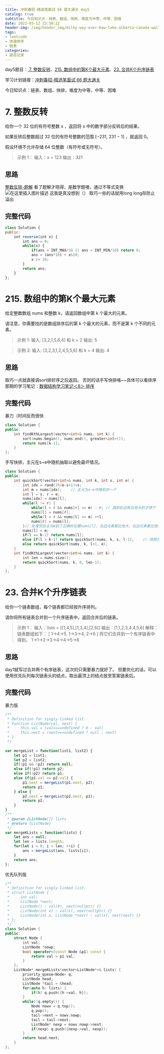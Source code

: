```yaml
---
title: 冲刺春招-精选笔面试 66 题大通关 day5
catalog: true
subtitle: 今日知识点：链表、数组、快排，难度为中等、中等、困难
date: 2022-03-12 23:30:22
header-img: /img/header_img/milky-way-over-bow-lake-alberta-canada-wallpaper-for-1920x1080-63-873.jpg
tags:
- leetcode
- 快速排序
- 链表
categories:
- 题目记录
---
```


day5题目：[ 7. 整数反转](https://leetcode-cn.com/problems/reverse-integer/)、[215. 数组中的第K个最大元素](https://leetcode-cn.com/problems/kth-largest-element-in-an-array/)、[23. 合并K个升序链表](https://leetcode-cn.com/problems/merge-k-sorted-lists/)

学习计划链接：[冲刺春招-精选笔面试 66 题大通关](https://leetcode-cn.com/study-plan/bytedancecampus/?progress=dcmyjb3)

今日知识点：链表、数组、快排，难度为中等、中等、困难

<!-- more -->


# 7. 整数反转

给你一个 32 位的有符号整数 x ，返回将 x 中的数字部分反转后的结果。

如果反转后整数超过 32 位的有符号整数的范围 [−231,  231 − 1] ，就返回 0。

假设环境不允许存储 64 位整数（有符号或无符号）。
> 示例 1：
输入：x = 123
输出：321

## 思路
[整数反转-题解](https://leetcode-cn.com/problems/reverse-integer/solution/zheng-shu-fan-zhuan-by-leetcode-solution-bccn/)
看了题解才晓得，是数学题嗷，通过不等式变换
![在这里插入图片描述](https://img-blog.csdnimg.cn/ab6f52e151fa4b2981ff5a239430c580.png?x-oss-process=image/watermark,type_d3F5LXplbmhlaQ,shadow_50,text_Q1NETiBA5L2ZY29z,size_20,color_FFFFFF,t_70,g_se,x_16)
这我是真没想到（）
取巧一些的话就用long long存防止溢出

## 完整代码
```js
class Solution {
public:
    int reverse(int x) {
        int ans = 0;
        while(x) {
            if(ans > INT_MAX/10 || ans < INT_MIN/10) return 0;
            ans = (ans*10) + x%10;
            x /= 10;
        }
        return ans;
    }
};
```
# 215. 数组中的第K个最大元素
给定整数数组 nums 和整数 k，请返回数组中第 k 个最大的元素。

请注意，你需要找的是数组排序后的第 k 个最大的元素，而不是第 k 个不同的元素。

 

> 示例 1:
> 输入: [3,2,1,5,6,4] 和 k = 2
> 输出: 5

> 示例 2:
输入: [3,2,3,1,2,4,5,5,6] 和 k = 4
输出: 4
## 思路
取巧一点就直接调sort排好序之后返回。
否则的话手写快排咯~~具体可以看排序那期的学习笔记：[数据结构学习笔记＜8＞ 排序](https://blog.csdn.net/qq_45890533/article/details/108246044)
## 完整代码
暴力（时间反而很快
```cpp
class Solution {
public:
    int findKthLargest(vector<int>& nums, int k) {
        sort(nums.begin(), nums.end(), greater<int>());
        return nums[k-1];
    }
};
```
手写快排，主元在s~e中随机抽取以避免最坏情况。
```cpp
class Solution {
public:
    int quickSort(vector<int>& nums, int k, int s, int e) {
        int idx = rand()%(e-s+1)+s;
        int m = nums[idx];    // 主元为s~e中随机的一个
        int l = s, r = e;
        nums[idx] = nums[l];
        while(l != r) {
            while(l < r && nums[r] <= m) --r; // 遇到右边有比他大的才停下
            nums[l] = nums[r];
            while(l < r && nums[l] >= m) ++l;
            nums[r] = nums[l];
        }// 处理完后主元m到了正确的位置nums[l]，左边元素都比他大，右边元素都比他小
        nums[l] = m;
        if(l == k-1) return nums[l];
        else if(l > k-1) return quickSort(nums, k, s, l-1);    // 快排左边部分
        else return quickSort(nums, k, l+1, e);
    }
    int findKthLargest(vector<int>& nums, int k) {
        int len = nums.size();
        return quickSort(nums, k, 0, len-1);
    }
};
```
# 23. 合并K个升序链表
给你一个链表数组，每个链表都已经按升序排列。

请你将所有链表合并到一个升序链表中，返回合并后的链表。

> 示例 1：
输入：lists = [[1,4,5],[1,3,4],[2,6]]
输出：[1,1,2,3,4,4,5,6]
解释：链表数组如下：
[
  1->4->5,
  1->3->4,
  2->6
]
将它们合并到一个有序链表中得到。
1->1->2->3->4->4->5->6

## 思路
day1就写过合并两个有序链表，这次的只需要暴力就好了。
但要优化的话，可以使用优先队列每次链表头的结点，取出最顶上的结点放至答案链表后。
## 完整代码
暴力版
```js
/**
 * Definition for singly-linked list.
 * function ListNode(val, next) {
 *     this.val = (val===undefined ? 0 : val)
 *     this.next = (next===undefined ? null : next)
 * }
 */
 
var mergeList = function(list1, list2) {
    let p1 = list1;
    let p2 = list2;
    if(!p1 && !p2) return null;
    else if(!p1) return p2;
    else if(!p2) return p1;
    else if(p1.val <= p2.val) {
        p1.next = mergeList(p1.next, p2);
        return p1;
    } else {
        p2.next = mergeList(p2.next, p1);
        return p2;
    }
}
/**
 * @param {ListNode[]} lists
 * @return {ListNode}
 */
var mergeKLists = function(lists) {
    let ans = null;
    let len = lists.length;
    for(let i = 0; i < len; ++i) {
        ans = mergeList(ans, lists[i]);
    }
    return ans;
};
```
优先队列版
```cpp
/**
 * Definition for singly-linked list.
 * struct ListNode {
 *     int val;
 *     ListNode *next;
 *     ListNode() : val(0), next(nullptr) {}
 *     ListNode(int x) : val(x), next(nullptr) {}
 *     ListNode(int x, ListNode *next) : val(x), next(next) {}
 * };
 */
class Solution {
public:
    struct Node {
        int val;
        ListNode *nowp;
        bool operator<(const Node &p1) const {
            return val > p1.val;
        }
    };
    ListNode* mergeKLists(vector<ListNode*>& lists) {
        priority_queue<Node> q;
        ListNode head;
        ListNode *tail = &head;
        for(auto h: lists) {
            if(h) q.push({h->val, h});
        }
        while(!q.empty()) {
            Node nowv = q.top();
            q.pop();
            tail->next = nowv.nowp;
            tail = tail->next;
            ListNode* nexp = nowv.nowp->next;
            if(nexp) q.push({nexp->val, nexp});
        }
        return head.next;
    }
};
```